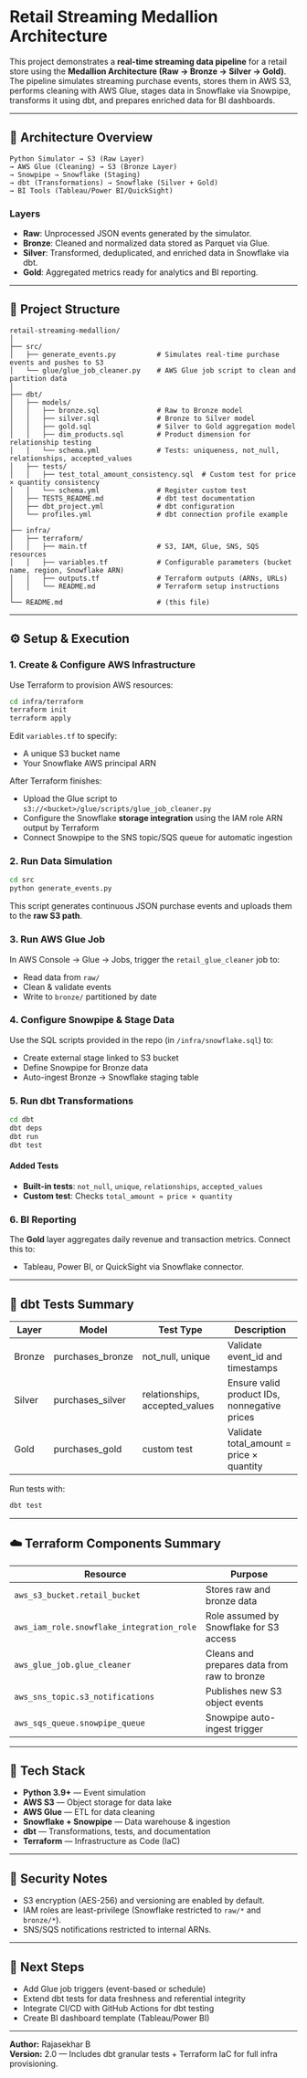 # Retail Streaming Medallion Architecture

This project demonstrates a **real-time streaming data pipeline** for a retail store using the **Medallion Architecture (Raw → Bronze → Silver → Gold)**. The pipeline simulates streaming purchase events, stores them in AWS S3, performs cleaning with AWS Glue, stages data in Snowflake via Snowpipe, transforms it using dbt, and prepares enriched data for BI dashboards.

---

## 🧩 Architecture Overview

```
Python Simulator → S3 (Raw Layer)
→ AWS Glue (Cleaning) → S3 (Bronze Layer)
→ Snowpipe → Snowflake (Staging)
→ dbt (Transformations) → Snowflake (Silver + Gold)
→ BI Tools (Tableau/Power BI/QuickSight)
```

### Layers
- **Raw**: Unprocessed JSON events generated by the simulator.
- **Bronze**: Cleaned and normalized data stored as Parquet via Glue.
- **Silver**: Transformed, deduplicated, and enriched data in Snowflake via dbt.
- **Gold**: Aggregated metrics ready for analytics and BI reporting.

---

## 📂 Project Structure

```
retail-streaming-medallion/
│
├── src/
│   ├── generate_events.py          # Simulates real-time purchase events and pushes to S3
│   └── glue/glue_job_cleaner.py    # AWS Glue job script to clean and partition data
│
├── dbt/
│   ├── models/
│   │   ├── bronze.sql              # Raw to Bronze model
│   │   ├── silver.sql              # Bronze to Silver model
│   │   ├── gold.sql                # Silver to Gold aggregation model
│   │   ├── dim_products.sql        # Product dimension for relationship testing
│   │   └── schema.yml              # Tests: uniqueness, not_null, relationships, accepted_values
│   ├── tests/
│   │   ├── test_total_amount_consistency.sql  # Custom test for price × quantity consistency
│   │   └── schema.yml              # Register custom test
│   ├── TESTS_README.md             # dbt test documentation
│   ├── dbt_project.yml             # dbt configuration
│   └── profiles.yml                # dbt connection profile example
│
├── infra/
│   ├── terraform/
│   │   ├── main.tf                 # S3, IAM, Glue, SNS, SQS resources
│   │   ├── variables.tf            # Configurable parameters (bucket name, region, Snowflake ARN)
│   │   ├── outputs.tf              # Terraform outputs (ARNs, URLs)
│   │   └── README.md               # Terraform setup instructions
│
└── README.md                       # (this file)
```

---

## ⚙️ Setup & Execution

### 1. Create & Configure AWS Infrastructure
Use Terraform to provision AWS resources:
```bash
cd infra/terraform
terraform init
terraform apply
```
Edit `variables.tf` to specify:
- A unique S3 bucket name
- Your Snowflake AWS principal ARN

After Terraform finishes:
- Upload the Glue script to `s3://<bucket>/glue/scripts/glue_job_cleaner.py`
- Configure the Snowflake **storage integration** using the IAM role ARN output by Terraform
- Connect Snowpipe to the SNS topic/SQS queue for automatic ingestion

### 2. Run Data Simulation
```bash
cd src
python generate_events.py
```
This script generates continuous JSON purchase events and uploads them to the **raw S3 path**.

### 3. Run AWS Glue Job
In AWS Console → Glue → Jobs, trigger the `retail_glue_cleaner` job to:
- Read data from `raw/`
- Clean & validate events
- Write to `bronze/` partitioned by date

### 4. Configure Snowpipe & Stage Data
Use the SQL scripts provided in the repo (in `/infra/snowflake.sql`) to:
- Create external stage linked to S3 bucket
- Define Snowpipe for Bronze data
- Auto-ingest Bronze → Snowflake staging table

### 5. Run dbt Transformations
```bash
cd dbt
dbt deps
dbt run
dbt test
```

#### Added Tests
- **Built-in tests**: `not_null`, `unique`, `relationships`, `accepted_values`
- **Custom test**: Checks `total_amount ≈ price × quantity`

### 6. BI Reporting
The **Gold** layer aggregates daily revenue and transaction metrics. Connect this to:
- Tableau, Power BI, or QuickSight via Snowflake connector.

---

## 🧪 dbt Tests Summary

| Layer | Model | Test Type | Description |
|--------|--------|------------|--------------|
| Bronze | purchases_bronze | not_null, unique | Validate event_id and timestamps |
| Silver | purchases_silver | relationships, accepted_values | Ensure valid product IDs, nonnegative prices |
| Gold | purchases_gold | custom test | Validate total_amount = price × quantity |

Run tests with:
```bash
dbt test
```

---

## ☁️ Terraform Components Summary

| Resource | Purpose |
|-----------|----------|
| `aws_s3_bucket.retail_bucket` | Stores raw and bronze data |
| `aws_iam_role.snowflake_integration_role` | Role assumed by Snowflake for S3 access |
| `aws_glue_job.glue_cleaner` | Cleans and prepares data from raw to bronze |
| `aws_sns_topic.s3_notifications` | Publishes new S3 object events |
| `aws_sqs_queue.snowpipe_queue` | Snowpipe auto-ingest trigger |

---

## 🧰 Tech Stack

- **Python 3.9+** — Event simulation
- **AWS S3** — Object storage for data lake
- **AWS Glue** — ETL for data cleaning
- **Snowflake + Snowpipe** — Data warehouse & ingestion
- **dbt** — Transformations, tests, and documentation
- **Terraform** — Infrastructure as Code (IaC)

---

## 🔐 Security Notes
- S3 encryption (AES-256) and versioning are enabled by default.
- IAM roles are least-privilege (Snowflake restricted to `raw/*` and `bronze/*`).
- SNS/SQS notifications restricted to internal ARNs.

---

## 🚀 Next Steps
- Add Glue job triggers (event-based or schedule)
- Extend dbt tests for data freshness and referential integrity
- Integrate CI/CD with GitHub Actions for dbt testing
- Create BI dashboard template (Tableau/Power BI)

---

**Author:** Rajasekhar B  
**Version:** 2.0 — Includes dbt granular tests + Terraform IaC for full infra provisioning.

